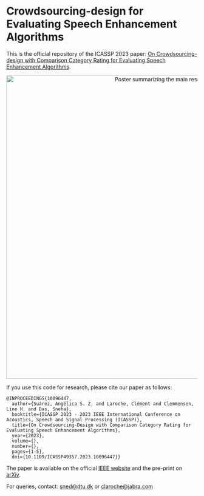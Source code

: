 # Crowdsourcing-design for Evaluating Speech Enhancement Algorithms
This is the official repository of the ICASSP 2023 paper: [On Crowdsourcing-design with Comparison Category Rating for 
Evaluating Speech Enhancement Algorithms](https://ieeexplore.ieee.org/abstract/document/10096447?casa_token=3CaR7hnJFgwAAAAA:jTYd_z60PQQw0i9iVNZPsosrL3q5lyIIOcnTGIftpePWwVAdAOZqM1o8G9PbB9S6E0iOSeYtOA). 

<p align="center">
<img src="./pdf/poster.png" alt="Poster summarizing the main results."
width="800px"></p>


If you use this code for research, please cite our paper as follows:
```
@INPROCEEDINGS{10096447,
  author={Suárez, Angélica S. Z. and Laroche, Clément and Clemmensen, Line H. and Das, Sneha},
  booktitle={ICASSP 2023 - 2023 IEEE International Conference on Acoustics, Speech and Signal Processing (ICASSP)}, 
  title={On Crowdsourcing-Design with Comparison Category Rating for Evaluating Speech Enhancement Algorithms}, 
  year={2023},
  volume={},
  number={},
  pages={1-5},
  doi={10.1109/ICASSP49357.2023.10096447}}
```

The paper is available on the official [IEEE website](https://ieeexplore.ieee.org/abstract/document/10096447?casa_token=3CaR7hnJFgwAAAAA:jTYd_z60PQQw0i9iVNZPsosrL3q5lyIIOcnTGIftpePWwVAdAOZqM1o8G9PbB9S6E0iOSeYtOA) and the pre-print on [arXiv](http://arxiv.org/abs/2306.01538).

For queries, contact: sned@dtu.dk or claroche@jabra.com


